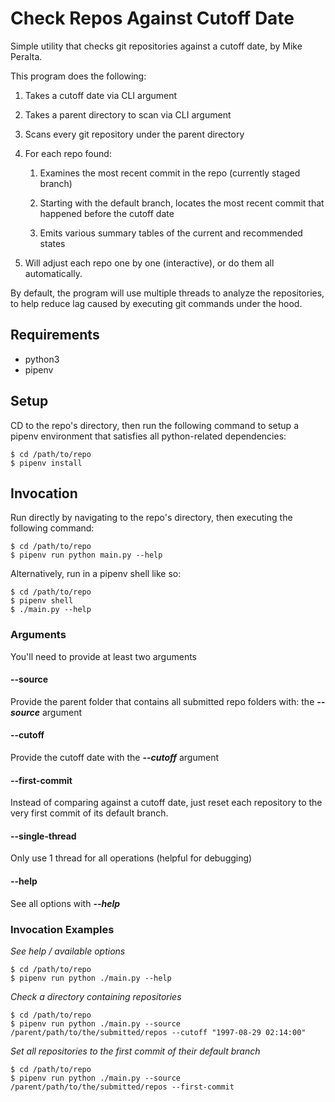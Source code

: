 
# Check Repos Against Cutoff Date

Simple utility that checks git repositories against a cutoff date, by Mike Peralta.

This program does the following:

1. Takes a cutoff date via CLI argument

2. Takes a parent directory to scan via CLI argument

3. Scans every git repository under the parent directory

4. For each repo found:

    1. Examines the most recent commit in the repo (currently staged branch)

    2. Starting with the default branch, locates the most recent commit that happened before the cutoff date

    3. Emits various summary tables of the current and recommended states

5. Will adjust each repo one by one (interactive), or do them all automatically.

By default, the program will use multiple threads to analyze the repositories, to help reduce lag caused by executing git commands under the hood.

## Requirements

* python3
* pipenv

## Setup

CD to the repo's directory, then run the following command to setup a pipenv environment that satisfies all python-related dependencies:

```shell script
$ cd /path/to/repo
$ pipenv install
```

## Invocation

Run directly by navigating to the repo's directory, then executing the following command:

```shell script
$ cd /path/to/repo
$ pipenv run python main.py --help
```

Alternatively, run in a pipenv shell like so:

```shell script
$ cd /path/to/repo
$ pipenv shell
$ ./main.py --help
```

### Arguments

You'll need to provide at least two arguments

#### --source

Provide the parent folder that contains all submitted repo folders with: the ***--source*** argument

#### --cutoff

Provide the cutoff date with the ***--cutoff*** argument

#### --first-commit

Instead of comparing against a cutoff date, just reset each repository to the very first commit of its default branch.

#### --single-thread

Only use 1 thread for all operations (helpful for debugging)

#### --help

See all options with ***--help***

### Invocation Examples

*See help / available options*
```shell script
$ cd /path/to/repo
$ pipenv run python ./main.py --help
```

*Check a directory containing repositories*
```shell script
$ cd /path/to/repo
$ pipenv run python ./main.py --source /parent/path/to/the/submitted/repos --cutoff "1997-08-29 02:14:00"
```

*Set all repositories to the first commit of their default branch*
```shell script
$ cd /path/to/repo
$ pipenv run python ./main.py --source /parent/path/to/the/submitted/repos --first-commit
```




